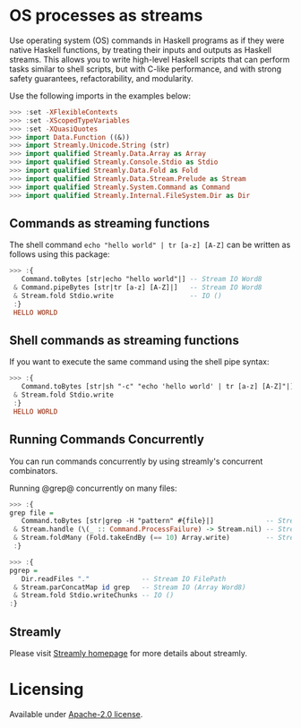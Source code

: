 # OS processes as streams

Use operating system (OS) commands in Haskell programs as if they were
native Haskell functions, by treating their inputs and outputs as
Haskell streams. This allows you to write high-level Haskell scripts
that can perform tasks similar to shell scripts, but with C-like
performance, and with strong safety guarantees, refactorability, and
modularity.

Use the following imports in the examples below:

```haskell
>>> :set -XFlexibleContexts
>>> :set -XScopedTypeVariables
>>> :set -XQuasiQuotes
>>> import Data.Function ((&))
>>> import Streamly.Unicode.String (str)
>>> import qualified Streamly.Data.Array as Array
>>> import qualified Streamly.Console.Stdio as Stdio
>>> import qualified Streamly.Data.Fold as Fold
>>> import qualified Streamly.Data.Stream.Prelude as Stream
>>> import qualified Streamly.System.Command as Command
>>> import qualified Streamly.Internal.FileSystem.Dir as Dir
```

## Commands as streaming functions

The shell command `echo "hello world" | tr [a-z] [A-Z]` can be written as
follows using this package:

```haskell
>>> :{
   Command.toBytes [str|echo "hello world"|] -- Stream IO Word8
 & Command.pipeBytes [str|tr [a-z] [A-Z]|]   -- Stream IO Word8
 & Stream.fold Stdio.write                   -- IO ()
 :}
 HELLO WORLD
```

## Shell commands as streaming functions

If you want to execute the same command using the shell pipe syntax:

```haskell
>>> :{
   Command.toBytes [str|sh "-c" "echo 'hello world' | tr [a-z] [A-Z]"|] -- Stream IO Word8
 & Stream.fold Stdio.write                                              -- IO ()
 :}
 HELLO WORLD
```

## Running Commands Concurrently

You can run commands concurrently by using streamly's concurrent combinators.

Running @grep@ concurrently on many files:

```haskell
>>> :{
grep file =
   Command.toBytes [str|grep -H "pattern" #{file}|]             -- Stream IO Word8
 & Stream.handle (\(_ :: Command.ProcessFailure) -> Stream.nil) -- Stream IO Word8
 & Stream.foldMany (Fold.takeEndBy (== 10) Array.write)         -- Stream IO (Array Word8)
 :}

>>> :{
pgrep =
   Dir.readFiles "."             -- Stream IO FilePath
 & Stream.parConcatMap id grep   -- Stream IO (Array Word8)
 & Stream.fold Stdio.writeChunks -- IO ()
:}
```

## Streamly

Please visit [Streamly homepage](https://streamly.composewell.com) for more
details about streamly.

# Licensing

Available under [Apache-2.0 license](LICENSE).
